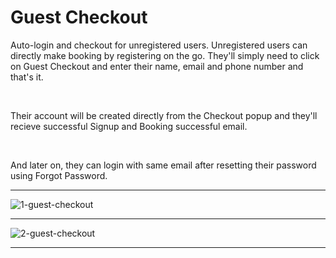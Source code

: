 # Guest Checkout

Auto-login and checkout for unregistered users. Unregistered users can directly make booking by registering on the go. They'll simply need to click on Guest Checkout and enter their name, email and phone number and that's it.

<br>

Their account will be created directly from the Checkout popup and they'll recieve successful Signup and Booking successful email.

<br>

And later on, they can login with same email after resetting their password using Forgot Password.

---

![1-guest-checkout](http://eventmie-pro-docs.test/images/fullyloaded/1-guest-checkout.png "1-guest-checkout")

---

![2-guest-checkout](http://eventmie-pro-docs.test/images/fullyloaded/2-guest-checkout.png "2-guest-checkout")

---